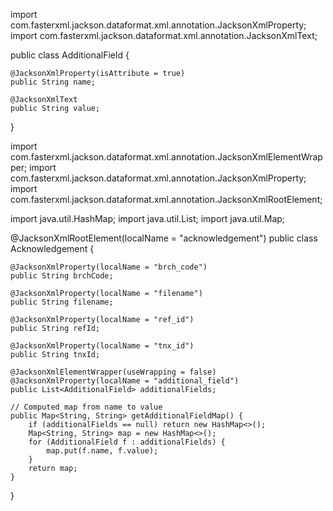 import com.fasterxml.jackson.dataformat.xml.annotation.JacksonXmlProperty;
import com.fasterxml.jackson.dataformat.xml.annotation.JacksonXmlText;

public class AdditionalField {

    @JacksonXmlProperty(isAttribute = true)
    public String name;

    @JacksonXmlText
    public String value;
}


import com.fasterxml.jackson.dataformat.xml.annotation.JacksonXmlElementWrapper;
import com.fasterxml.jackson.dataformat.xml.annotation.JacksonXmlProperty;
import com.fasterxml.jackson.dataformat.xml.annotation.JacksonXmlRootElement;

import java.util.HashMap;
import java.util.List;
import java.util.Map;

@JacksonXmlRootElement(localName = "acknowledgement")
public class Acknowledgement {

    @JacksonXmlProperty(localName = "brch_code")
    public String brchCode;

    @JacksonXmlProperty(localName = "filename")
    public String filename;

    @JacksonXmlProperty(localName = "ref_id")
    public String refId;

    @JacksonXmlProperty(localName = "tnx_id")
    public String tnxId;

    @JacksonXmlElementWrapper(useWrapping = false)
    @JacksonXmlProperty(localName = "additional_field")
    public List<AdditionalField> additionalFields;

    // Computed map from name to value
    public Map<String, String> getAdditionalFieldMap() {
        if (additionalFields == null) return new HashMap<>();
        Map<String, String> map = new HashMap<>();
        for (AdditionalField f : additionalFields) {
            map.put(f.name, f.value);
        }
        return map;
    }
}